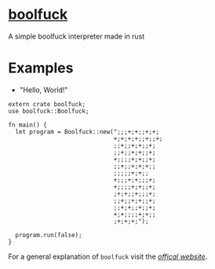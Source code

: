# [boolfuck]

A simple boolfuck interpreter made in rust

# Examples

 - "Hello, World!"

```
extern crate boolfuck;
use boolfuck::Boolfuck;

fn main() {
  let program = Boolfuck::new(";;;+;+;;+;+;
                              +;+;+;+;;+;;+;
                              ;;+;;+;+;;+;
                              ;;+;;+;+;;+;
                              +;;;;+;+;;+;
                              ;;+;;+;+;+;;
                              ;;;;;+;+;;
                              +;;;+;+;;;+;
                              +;;;;+;+;;+;
                              ;+;+;;+;;;+;
                              ;;+;;+;+;;+;
                              ;;+;+;;+;;+;
                              +;+;;;;+;+;;
                              ;+;+;+;");
                              
  program.run(false);
}
```

For a general explanation of `boolfuck` visit the [*offical website*].

[*offical website*]:http://samuelhughes.com/boof/
[boolfuck]:https://crates.io/crates/boolfuck
